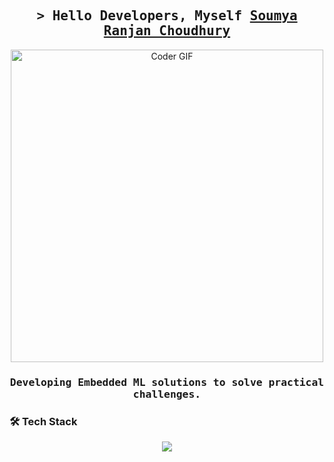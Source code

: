 <h2 align="center">
        <samp>&gt; Hello Developers, Myself
                <b><a target="_blank" href="https://www.linkedin.com/in/srchoudhury7/">Soumya Ranjan Choudhury</a></b>
        </samp>
</h2>

<p align="center">
  <img src="https://user-images.githubusercontent.com/74038190/225813708-98b745f2-7d22-48cf-9150-083f1b00d6c9.gif" alt="Coder GIF" width="500">
</p>

<h3 align="center">
        <samp>Developing Embedded ML solutions to solve practical challenges.</samp>
</h3>

<h3>🛠 Tech Stack</h3>
<p align="center">
  <a href="https://skillicons.dev">
    <img src="https://skillicons.dev/icons?i=ai,linux,matlab,octave,mysql,c,cpp,arduino,raspberrypi,tensorflow,pytorch,postman,fastapi,flask,github,git,java,aws,docker,kubernetes&perline=7" />
  </a>
</p>
